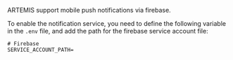ARTEMIS support mobile push notifications via firebase.

To enable the notification service, you need to define the following variable in the `.env` file, and add the path for the firebase service account file:

```
# Firebase
SERVICE_ACCOUNT_PATH=

```


